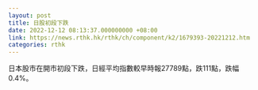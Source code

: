 ```yaml
---
layout: post
title: 日股初段下跌
date: 2022-12-12 08:13:37.000000000 +08:00
link: https://news.rthk.hk/rthk/ch/component/k2/1679393-20221212.htm
categories: rthk
---
```


日本股市在開市初段下跌，日經平均指數較早時報27789點，跌111點，跌幅0.4%。
